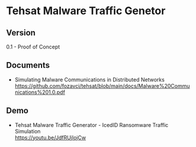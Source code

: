 # Tehsat Malware Traffic Genetor

## Version
0.1 - Proof of Concept

## Documents
* Simulating Malware Communications in Distributed Networks<br>https://github.com/fozavci/tehsat/blob/main/docs/Malware%20Communications%201.0.pdf

## Demo
* Tehsat Malware Traffic Generator - IcedID Ransomware Traffic Simulation <br> https://youtu.be/JdfRUjIojCw
